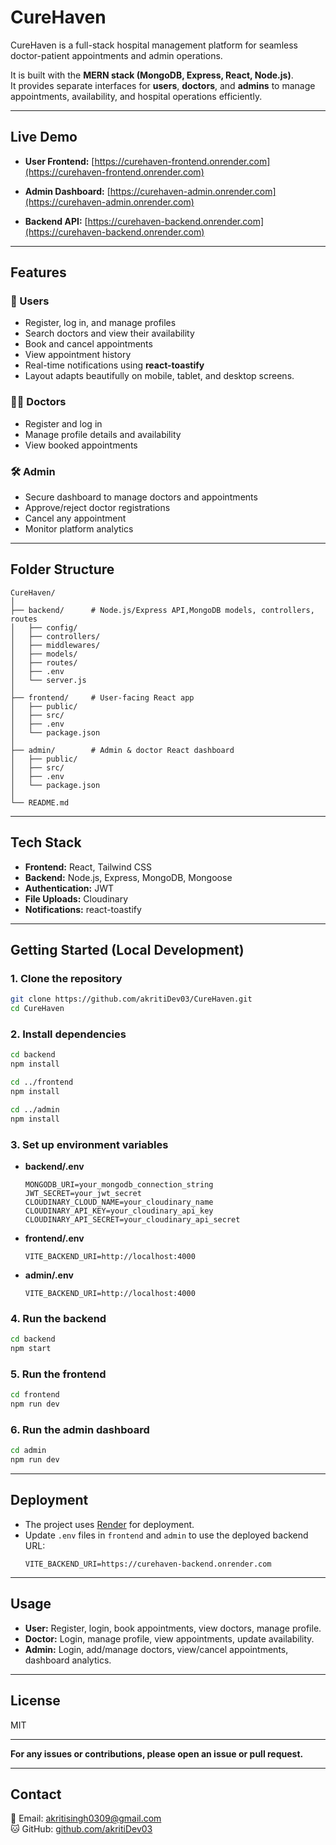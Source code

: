 # CureHaven

CureHaven is a full-stack hospital management platform for seamless doctor-patient appointments and admin operations.

It is built with the **MERN stack (MongoDB, Express, React, Node.js)**.  
It provides separate interfaces for **users**, **doctors**, and **admins** to manage appointments, availability, and hospital operations efficiently.


---


## Live Demo

- **User Frontend:** [https://curehaven-frontend.onrender.com](https://curehaven-frontend.onrender.com)

- **Admin Dashboard:** [https://curehaven-admin.onrender.com](https://curehaven-admin.onrender.com)


- **Backend API:** [https://curehaven-backend.onrender.com](https://curehaven-backend.onrender.com)


---


## Features

### 👥 Users
- Register, log in, and manage profiles
- Search doctors and view their availability
- Book and cancel appointments
- View appointment history
- Real-time notifications using **react-toastify**
- Layout adapts beautifully on mobile, tablet, and desktop screens.

### 👨‍⚕️ Doctors
- Register and log in
- Manage profile details and availability
- View booked appointments

### 🛠️ Admin
- Secure dashboard to manage doctors and appointments
- Approve/reject doctor registrations
- Cancel any appointment
- Monitor platform analytics


---


## Folder Structure

```
CureHaven/
│
├── backend/      # Node.js/Express API,MongoDB models, controllers, routes
│   ├── config/
│   ├── controllers/
│   ├── middlewares/
│   ├── models/
│   ├── routes/
│   ├── .env
│   └── server.js
│
├── frontend/     # User-facing React app
│   ├── public/
│   ├── src/
│   ├── .env
│   └── package.json
│
├── admin/        # Admin & doctor React dashboard
│   ├── public/
│   ├── src/
│   ├── .env
│   └── package.json
│
└── README.md
```


---


## Tech Stack

- **Frontend:** React, Tailwind CSS
- **Backend:** Node.js, Express, MongoDB, Mongoose
- **Authentication:** JWT
- **File Uploads:** Cloudinary
- **Notifications:** react-toastify


---


## Getting Started (Local Development)

### 1. Clone the repository

```bash
git clone https://github.com/akritiDev03/CureHaven.git
cd CureHaven
```

### 2. Install dependencies

```bash
cd backend
npm install

cd ../frontend
npm install

cd ../admin
npm install
```

### 3. Set up environment variables

- **backend/.env**
  ```
  MONGODB_URI=your_mongodb_connection_string
  JWT_SECRET=your_jwt_secret
  CLOUDINARY_CLOUD_NAME=your_cloudinary_name
  CLOUDINARY_API_KEY=your_cloudinary_api_key
  CLOUDINARY_API_SECRET=your_cloudinary_api_secret
  ```
- **frontend/.env**
  ```
  VITE_BACKEND_URI=http://localhost:4000
  ```
- **admin/.env**
  ```
  VITE_BACKEND_URI=http://localhost:4000
  ```

### 4. Run the backend

```bash
cd backend
npm start
```

### 5. Run the frontend

```bash
cd frontend
npm run dev
```

### 6. Run the admin dashboard

```bash
cd admin
npm run dev
```


---


## Deployment

- The project uses [Render](https://render.com/) for deployment.
- Update `.env` files in `frontend` and `admin` to use the deployed backend URL:
  ```
  VITE_BACKEND_URI=https://curehaven-backend.onrender.com
  ```


---


## Usage

- **User:** Register, login, book appointments, view doctors, manage profile.
- **Doctor:** Login, manage profile, view appointments, update availability.
- **Admin:** Login, add/manage doctors, view/cancel appointments, dashboard analytics.


---


## License

MIT


---

**For any issues or contributions, please open an issue or pull request.**

---

## Contact
📧 Email: [akritisingh0309@gmail.com](mailto:akritisingh0309@gmail.com)  
🐱 GitHub: [github.com/akritiDev03](https://github.com/akritiDev03) 